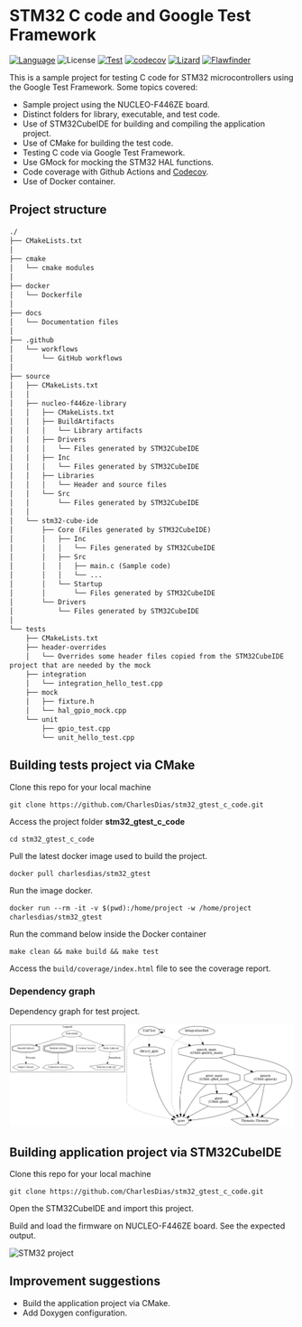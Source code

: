# STM32 C code and Google Test Framework

[![Language](https://img.shields.io/badge/Made%20with-C-blue.svg)](https://shields.io/)
![License](https://camo.githubusercontent.com/890acbdcb87868b382af9a4b1fac507b9659d9bf/68747470733a2f2f696d672e736869656c64732e696f2f62616467652f6c6963656e73652d4d49542d626c75652e737667)
[![Test](https://github.com/CharlesDias/stm32_gtest_c_code/actions/workflows/unit-test.yml/badge.svg)](https://github.com/CharlesDias/stm32_gtest_c_code/actions/workflows/unit-test.yml)
[![codecov](https://codecov.io/gh/CharlesDias/stm32_gtest_c_code/branch/main/graph/badge.svg)](https://codecov.io/gh/CharlesDias/stm32_gtest_c_code)
[![Lizard](https://github.com/CharlesDias/stm32_gtest_c_code/actions/workflows/lizard.yml/badge.svg)](https://github.com/CharlesDias/stm32_gtest_c_code/actions/workflows/lizard.yml)
[![Flawfinder](https://github.com/CharlesDias/stm32_gtest_c_code/actions/workflows/flawfinder.yml/badge.svg)](https://github.com/CharlesDias/stm32_gtest_c_code/actions/workflows/flawfinder.yml)

This is a sample project for testing C code for STM32 microcontrollers using the Google Test Framework. Some topics covered:

* Sample project using the NUCLEO-F446ZE board.
* Distinct folders for library, executable, and test code.
* Use of STM32CubeIDE for building and compiling the application project.
* Use of CMake for building the test code.
* Testing C code via Google Test Framework.
* Use GMock for mocking the STM32 HAL functions.
* Code coverage with Github Actions and [Codecov](https://codecov.io).
* Use of Docker container.

## Project structure

``` text
./
├── CMakeLists.txt
│
├── cmake
│   └── cmake modules
│
├── docker
│   └── Dockerfile
│
├── docs
│   └── Documentation files
│
├── .github
│   └── workflows
│       └── GitHub workflows
│
├── source
│   ├── CMakeLists.txt
│   │
│   ├── nucleo-f446ze-library
│   │   ├── CMakeLists.txt
│   │   ├── BuildArtifacts
│   │   │   └── Library artifacts
│   │   ├── Drivers 
│   │   │   └── Files generated by STM32CubeIDE
│   │   ├── Inc
│   │   │   └── Files generated by STM32CubeIDE
│   │   ├── Libraries
│   │   │   └── Header and source files
│   │   └── Src
│   │       └── Files generated by STM32CubeIDE
│   │
│   └── stm32-cube-ide
│       ├── Core (Files generated by STM32CubeIDE)
│       │   ├── Inc 
│       │   │   └── Files generated by STM32CubeIDE
│       │   ├── Src
│       │   │   ├── main.c (Sample code)
│       │   │   └── ...
│       │   └── Startup
│       │       └── Files generated by STM32CubeIDE
│       └── Drivers
│           └── Files generated by STM32CubeIDE
│
└── tests
    ├── CMakeLists.txt
    ├── header-overrides
    │   └── Overrides some header files copied from the STM32CubeIDE project that are needed by the mock
    ├── integration
    │   └── integration_hello_test.cpp
    ├── mock
    │   ├── fixture.h
    │   └── hal_gpio_mock.cpp
    └── unit
        ├── gpio_test.cpp
        └── unit_hello_test.cpp
```

## Building tests project via CMake

Clone this repo for your local machine

```console
git clone https://github.com/CharlesDias/stm32_gtest_c_code.git
```

Access the project folder **stm32_gtest_c_code**

```console
cd stm32_gtest_c_code
```

Pull the latest docker image used to build the project.

```console
docker pull charlesdias/stm32_gtest
```

Run the image docker.

```console
docker run --rm -it -v $(pwd):/home/project -w /home/project charlesdias/stm32_gtest
```

Run the command below inside the Docker container

```console
make clean && make build && make test
```

Access the `build/coverage/index.html` file to see the coverage report.

### Dependency graph

Dependency graph for test project.

![Dependency graph](docs/images/dependency_graph.png "Dependency graph")

## Building application project via STM32CubeIDE

Clone this repo for your local machine

```console
git clone https://github.com/CharlesDias/stm32_gtest_c_code.git
```

Open the STM32CubeIDE and import this project.

Build and load the firmware on NUCLEO-F446ZE board. See the expected output.

![STM32 project](docs/images/stm32_gtest.gif "STM32 project")

## Improvement suggestions

* Build the application project via CMake.
* Add Doxygen configuration.
